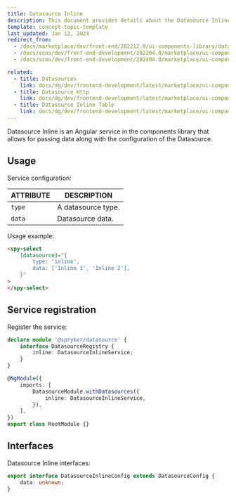 ```yaml
---
title: Datasource Inline
description: This document provides details about the Datasource Inline service in the Components Library.
template: concept-topic-template
last_updated: Jan 12, 2024
redirect_from:
  - /docs/marketplace/dev/front-end/202212.0/ui-components-library/datasources/datasource-inline.html
  - /docs/scos/dev/front-end-development/202204.0/marketplace/ui-components-library/datasources/datasource-inline.html
  - /docs/scos/dev/front-end-development/202404.0/marketplace/ui-components-library/datasources/datasource-inline.html

related:
  - title: Datasources
    link: docs/dg/dev/frontend-development/latest/marketplace/ui-components-library/datasources/datasources.html
  - title: Datasource Http
    link: docs/dg/dev/frontend-development/latest/marketplace/ui-components-library/datasources/datasource-http.html
  - title: Datasource Inline Table
    link: docs/dg/dev/frontend-development/latest/marketplace/ui-components-library/datasources/datasource-inline-table.html
---
```



Datasource Inline is an Angular service in the components library that allows for passing data along with the configuration of the Datasource.

## Usage

Service configuration:

| ATTRIBUTE | DESCRIPTION |
| - | - |
| `type` | A datasource type.  |
| `data` | Datasource data.  |

Usage example:

```html
<spy-select
    [datasource]="{
        type: 'inline',
        data: ['Inline 1', 'Inline 2'],
    }"
>
</spy-select>
```

## Service registration

Register the service:

```ts
declare module '@spryker/datasource' {
    interface DatasourceRegistry {
        inline: DatasourceInlineService;
    }
}

@NgModule({
    imports: [
        DatasourceModule.withDatasources({
            inline: DatasourceInlineService,
        }),
    ],
})
export class RootModule {}
```

## Interfaces

Datasource Inline interfaces:

```ts
export interface DatasourceInlineConfig extends DatasourceConfig {
    data: unknown;
}
```
